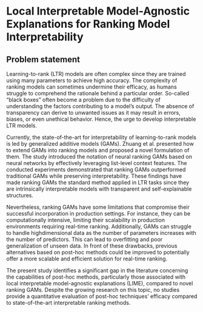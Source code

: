 #  Local Interpretable Model-Agnostic Explanations for Ranking Model Interpretability

## Problem statement
Learning-to-rank (LTR) models are often complex since they are trained
using many parameters to achieve high accuracy. The complexity of ranking
models can sometimes undermine their efficacy, as humans struggle to comprehend the rationale behind a particular order. So-called “black boxes” often
become a problem due to the difficulty of understanding the factors contributing to a model’s output. The absence of transparency can derive to unwanted
issues as it may result in errors, biases, or even unethical behavior. Hence, the
urge to develop interpretable LTR models.

Currently, the state-of-the-art for interpretability of learning-to-rank models is
led by generalized additive models (GAMs). Zhuang et al. presented how
to extend GAMs into ranking models and proposed a novel formulation of them.
The study introduced the notation of neural ranking GAMs based on neural
networks by effectively leveraging list-level context features. The conducted
experiments demonstrated that ranking GAMs outperformed traditional GAMs
while preserving interpretability. These findings have made ranking GAMs the
standard method applied in LTR tasks since they are intrinsically interpretable
models with transparent and self-explainable structures.

Nevertheless, ranking GAMs have some limitations that compromise their
successful incorporation in production settings. For instance, they can be computationally intensive, limiting their scalability in production environments requiring real-time ranking. Additionally, GAMs can struggle to handle highdimensional data as the number of parameters increases with the number of predictors. This can lead to overfitting and poor generalization of unseen data.
In front of these drawbacks, previous alternatives based on post-hoc methods  could be improved to potentially offer a more scalable and efficient solution for real-time ranking.

The present study identifies a significant gap in the literature concerning the capabilities of post-hoc methods, particularly those associated with local interpretable model-agnostic explanations (LIME), compared to novel ranking GAMs. Despite the growing research on this topic, no studies provide a quantitative evaluation of post-hoc techniques’ efficacy compared to state-of-the-art
interpretable ranking methods.
